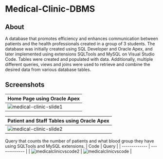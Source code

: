 # Medical-Clinic-DBMS
## About
A database that promotes efficiency and enhances communication between patients and the health professionals created in a group of 3 students. The database was initially created using SQL Developer and Oracle Apex, and later implemented using extensions SQLTools and MySQL on Visual Studio Code. Tables were created and populated with data. Additionally, multiple different queries, views and joins were used to retrieve and combine the desired data from various database tables.
## Screenshots
| Home Page using Oracle Apex  |
| ------------- |
| ![medical-clinic-slide1](https://github.com/sanjithsivajilingam/Medical-Clinic-DBMS/assets/100434687/e5673acf-491c-4ccb-971f-6a37a9185f4a)  |

| Patient and Staff Tables using Oracle Apex |
| ------------- |
| ![medical-clinic-slide2](https://github.com/sanjithsivajilingam/Medical-Clinic-DBMS/assets/100434687/9555d1f0-db34-4f41-a4aa-1e396de6b4bb)  |

Query that counts the number of patients and what blood group they have using SQLTools and MySQL extensions.
| Code  | Query |
| ------------- | ------------- |
| ![medicalclinicvscode2](https://github.com/sanjithsivajilingam/Medical-Clinic-DBMS/assets/100434687/ce8eafb6-2b4f-47cc-87d5-4997280c0e67)  | ![medicalclinicvscode](https://github.com/sanjithsivajilingam/Medical-Clinic-DBMS/assets/100434687/596a82f0-3031-4b93-8236-66cbe28bc5af)  |
